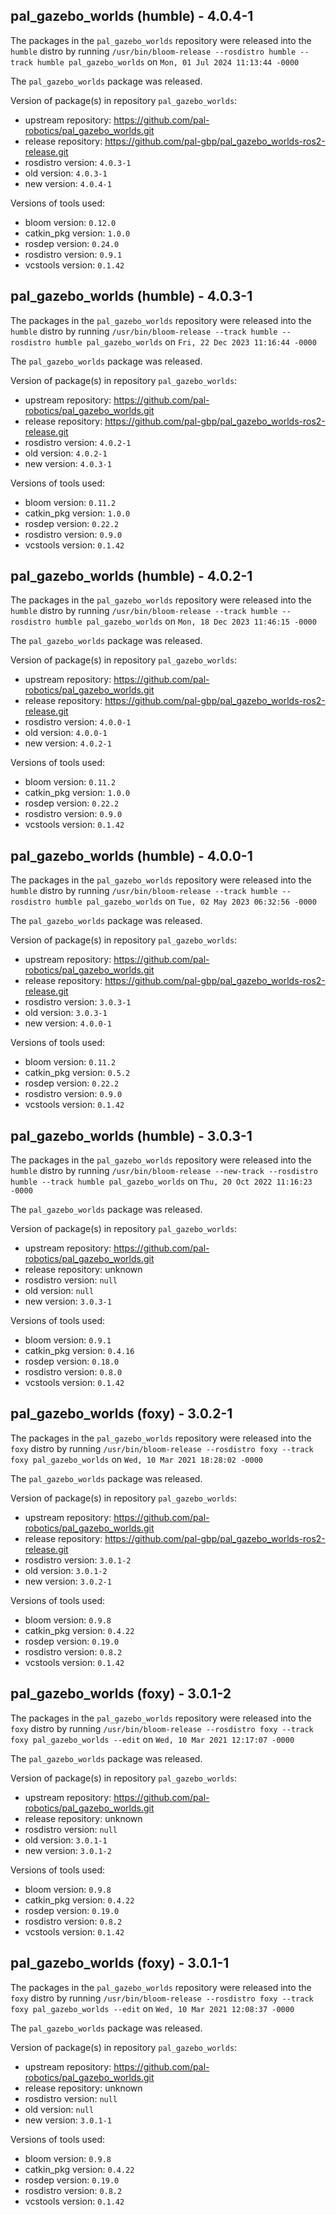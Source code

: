 ## pal_gazebo_worlds (humble) - 4.0.4-1

The packages in the `pal_gazebo_worlds` repository were released into the `humble` distro by running `/usr/bin/bloom-release --rosdistro humble --track humble pal_gazebo_worlds` on `Mon, 01 Jul 2024 11:13:44 -0000`

The `pal_gazebo_worlds` package was released.

Version of package(s) in repository `pal_gazebo_worlds`:

- upstream repository: https://github.com/pal-robotics/pal_gazebo_worlds.git
- release repository: https://github.com/pal-gbp/pal_gazebo_worlds-ros2-release.git
- rosdistro version: `4.0.3-1`
- old version: `4.0.3-1`
- new version: `4.0.4-1`

Versions of tools used:

- bloom version: `0.12.0`
- catkin_pkg version: `1.0.0`
- rosdep version: `0.24.0`
- rosdistro version: `0.9.1`
- vcstools version: `0.1.42`


## pal_gazebo_worlds (humble) - 4.0.3-1

The packages in the `pal_gazebo_worlds` repository were released into the `humble` distro by running `/usr/bin/bloom-release --track humble --rosdistro humble pal_gazebo_worlds` on `Fri, 22 Dec 2023 11:16:44 -0000`

The `pal_gazebo_worlds` package was released.

Version of package(s) in repository `pal_gazebo_worlds`:

- upstream repository: https://github.com/pal-robotics/pal_gazebo_worlds.git
- release repository: https://github.com/pal-gbp/pal_gazebo_worlds-ros2-release.git
- rosdistro version: `4.0.2-1`
- old version: `4.0.2-1`
- new version: `4.0.3-1`

Versions of tools used:

- bloom version: `0.11.2`
- catkin_pkg version: `1.0.0`
- rosdep version: `0.22.2`
- rosdistro version: `0.9.0`
- vcstools version: `0.1.42`


## pal_gazebo_worlds (humble) - 4.0.2-1

The packages in the `pal_gazebo_worlds` repository were released into the `humble` distro by running `/usr/bin/bloom-release --track humble --rosdistro humble pal_gazebo_worlds` on `Mon, 18 Dec 2023 11:46:15 -0000`

The `pal_gazebo_worlds` package was released.

Version of package(s) in repository `pal_gazebo_worlds`:

- upstream repository: https://github.com/pal-robotics/pal_gazebo_worlds.git
- release repository: https://github.com/pal-gbp/pal_gazebo_worlds-ros2-release.git
- rosdistro version: `4.0.0-1`
- old version: `4.0.0-1`
- new version: `4.0.2-1`

Versions of tools used:

- bloom version: `0.11.2`
- catkin_pkg version: `1.0.0`
- rosdep version: `0.22.2`
- rosdistro version: `0.9.0`
- vcstools version: `0.1.42`


## pal_gazebo_worlds (humble) - 4.0.0-1

The packages in the `pal_gazebo_worlds` repository were released into the `humble` distro by running `/usr/bin/bloom-release --track humble --rosdistro humble pal_gazebo_worlds` on `Tue, 02 May 2023 06:32:56 -0000`

The `pal_gazebo_worlds` package was released.

Version of package(s) in repository `pal_gazebo_worlds`:

- upstream repository: https://github.com/pal-robotics/pal_gazebo_worlds.git
- release repository: https://github.com/pal-gbp/pal_gazebo_worlds-ros2-release.git
- rosdistro version: `3.0.3-1`
- old version: `3.0.3-1`
- new version: `4.0.0-1`

Versions of tools used:

- bloom version: `0.11.2`
- catkin_pkg version: `0.5.2`
- rosdep version: `0.22.2`
- rosdistro version: `0.9.0`
- vcstools version: `0.1.42`


## pal_gazebo_worlds (humble) - 3.0.3-1

The packages in the `pal_gazebo_worlds` repository were released into the `humble` distro by running `/usr/bin/bloom-release --new-track --rosdistro humble --track humble pal_gazebo_worlds` on `Thu, 20 Oct 2022 11:16:23 -0000`

The `pal_gazebo_worlds` package was released.

Version of package(s) in repository `pal_gazebo_worlds`:

- upstream repository: https://github.com/pal-robotics/pal_gazebo_worlds.git
- release repository: unknown
- rosdistro version: `null`
- old version: `null`
- new version: `3.0.3-1`

Versions of tools used:

- bloom version: `0.9.1`
- catkin_pkg version: `0.4.16`
- rosdep version: `0.18.0`
- rosdistro version: `0.8.0`
- vcstools version: `0.1.42`


## pal_gazebo_worlds (foxy) - 3.0.2-1

The packages in the `pal_gazebo_worlds` repository were released into the `foxy` distro by running `/usr/bin/bloom-release --rosdistro foxy --track foxy pal_gazebo_worlds` on `Wed, 10 Mar 2021 18:28:02 -0000`

The `pal_gazebo_worlds` package was released.

Version of package(s) in repository `pal_gazebo_worlds`:

- upstream repository: https://github.com/pal-robotics/pal_gazebo_worlds.git
- release repository: https://github.com/pal-gbp/pal_gazebo_worlds-ros2-release.git
- rosdistro version: `3.0.1-2`
- old version: `3.0.1-2`
- new version: `3.0.2-1`

Versions of tools used:

- bloom version: `0.9.8`
- catkin_pkg version: `0.4.22`
- rosdep version: `0.19.0`
- rosdistro version: `0.8.2`
- vcstools version: `0.1.42`


## pal_gazebo_worlds (foxy) - 3.0.1-2

The packages in the `pal_gazebo_worlds` repository were released into the `foxy` distro by running `/usr/bin/bloom-release --rosdistro foxy --track foxy pal_gazebo_worlds --edit` on `Wed, 10 Mar 2021 12:17:07 -0000`

The `pal_gazebo_worlds` package was released.

Version of package(s) in repository `pal_gazebo_worlds`:

- upstream repository: https://github.com/pal-robotics/pal_gazebo_worlds.git
- release repository: unknown
- rosdistro version: `null`
- old version: `3.0.1-1`
- new version: `3.0.1-2`

Versions of tools used:

- bloom version: `0.9.8`
- catkin_pkg version: `0.4.22`
- rosdep version: `0.19.0`
- rosdistro version: `0.8.2`
- vcstools version: `0.1.42`


## pal_gazebo_worlds (foxy) - 3.0.1-1

The packages in the `pal_gazebo_worlds` repository were released into the `foxy` distro by running `/usr/bin/bloom-release --rosdistro foxy --track foxy pal_gazebo_worlds --edit` on `Wed, 10 Mar 2021 12:08:37 -0000`

The `pal_gazebo_worlds` package was released.

Version of package(s) in repository `pal_gazebo_worlds`:

- upstream repository: https://github.com/pal-robotics/pal_gazebo_worlds.git
- release repository: unknown
- rosdistro version: `null`
- old version: `null`
- new version: `3.0.1-1`

Versions of tools used:

- bloom version: `0.9.8`
- catkin_pkg version: `0.4.22`
- rosdep version: `0.19.0`
- rosdistro version: `0.8.2`
- vcstools version: `0.1.42`


